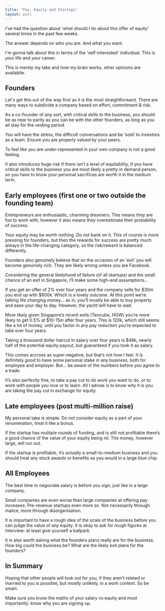```yaml
---
title: 'Pay, Equity and Startups'
layout: post
---
```


I've had the question about 'what should I do about this offer of equity' several times in the past few weeks.

The answer depends on who you are. And what you want.

I'm gonna talk about this in terms of the 'self-interested' individual. This is *your* life and *your* career.

This is merely my take and how my brain works, other opinions are availabile.

## Founders

Let's get this out of the way first as it is the most straightforward. There are many ways to subdivide a company based on effort, commitment & risk.

As a co-founder of any sort, with critical skills to the business, you should be as near to parity as you can be with the other founders, as long as you all stay for the vesting period.

You will have the stress, the difficult conversations and be ‘sold’ to investors as a team. Ensure you are properly valued by your peers.

To feel like you are under-represented in your own company is not a good feeling.

It also introduces huge risk if there isn’t a level of equitability, if you have critical skills to the business you are most likely a pretty in demand person, so you have to know your personal sacrifices are worth it in the medium term.

## Early employees (first one or two outside the founding team)

Entrepreneurs are enthusiastic, charming dreamers. This means they are fun to work with, however it also means they overestimate their probability of success.

Your equity may be worth nothing. Do not bank on it. This of course is more pressing for founders, but then the rewards for success are pretty much always in the life-changing category, so the risk/reward is balanced differently.

Founders also genuinely believe that on the occasion of an ‘exit’ you will become genuinely rich. They are likely wrong unless you are Facebook.

Considering the general likelyhood of failure (of all startups) and the small chance of an exit in Singapore, I’ll make some high-end assumptions...

If you get an offer of 2% over four years and the company sells for $30m you end up with $600k. Which is a lovely outcome. At this point we’re talking life changing money... as in, you’ll mostly be able to buy property and ease your day to day. However, the yacht will have to wait.

More likely given Singapore’s recent exits (Tencube, HGW) you’re more likely to get 0.5% at $10-15m after four years. This is 120k, which still seems like a lot of money, until you factor in any pay reduction you’re expected to take over four years.

Taking a thousand dollar haircut in salary over four years is $48k, nearly half of the potential equity payout, but guaranteed if you took it as salary.

This comes accross as super-negative, but that’s not how I feel. It is definitely good to have some personal stake in any business, both for employee and employer. But... be aware of the numbers before you agree to a trade.

It’s also perfectly fine, to take a pay cut to do work you want to do, or to work with people you love or to learn. All I advise is to know *why* it is you are taking the pay cut in exchange for equity.

## Late employees (post multi-million raise)

My personal take is simple. Do not consider equity as a part of your renumeration, treat it like a bonus.

If the startup has multiple rounds of funding, and is still not profitable there’s a good chance of the value of your equity being nil. The money, however large, will run out.

If the startup is profitable, it’s actually a small-to-medium business and you should treat any stock awards or benefits as you would in a large blue chip.

## All Employees

The best time to negociate salary is before you sign, just like in a large company.

Small companies are even worse than large companies at offering pay increases. Pre-revenue startups even more so. Not necessarily through malice, more through disorganisation.

It is important to have a rough idea of the scale of the business before you can judge the value of any equity. It is okay to ask for rough figures at interview: at least give yourself a ballpark.

It is also worth asking what the founders plans really are for the business. How big could the business be? What are the likely exit plans for the founders?

## In Summary

Hoping that other people will look out for you, if they aren't related or married to you is possible, but mostly unlikely, in a work context. So be smart.

Make sure you know the maths of your salary vs equity and most importantly: know why you are signing up.
